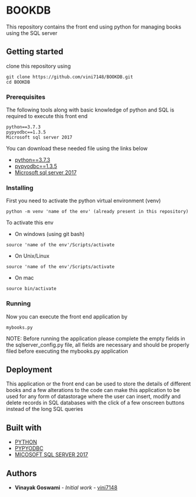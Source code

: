 # BOOKDB

This repository contains the front end using python for managing books using the SQL server

## Getting started

clone this repository using
```
git clone https://github.com/vini7148/BOOKDB.git
cd BOOKDB
```

### Prerequisites

The following tools along with basic knowledge of python and SQL is required to execute this front end
```
python==3.7.3
pypyodbc==1.3.5
Microsoft sql server 2017
```

You can download these needed file using the links below

* [python==3.7.3](https://www.python.org/ftp/python/3.8.0/python-3.8.0.exe)
* [pypyodbc==1.3.5](https://pypi.org/project/pypyodbc/)
* [Microsoft sql server 2017](https://go.microsoft.com/fwlink/?linkid=853017)

### Installing

First you need to activate the python virtual environment (venv)
```
python -m venv 'name of the env' (already present in this repository)
```
To activate this env
* On windows (using git bash)
```
source 'name of the env'/Scripts/activate 
```
* On Unix/Linux
```
source 'name of the env'/Scripts/activate 
```
* On mac
```
source bin/activate
```


### Running

Now you can execute the front end application by
```
mybooks.py
```

NOTE: Before running the application please complete the empty fields in the sqlserver_config.py file, all fields are necessary and should be properly filed before executing the mybooks.py application

## Deployment

This application or the front end can be used to store the details of different books and a few alterations to the code can make this application to be used for any form of datastorage where the user can insert, modify and delete records in SQL databases with the click of a few onscreen buttons instead of the long SQL queries

## Built with

* [PYTHON](https://www.python.org/)
* [PYPYODBC](https://pypi.org/project/pypyodbc/)
* [MICOSOFT SQL SERVER 2017](https://www.microsoft.com/en-us/sql-server/sql-server-2017)

## Authors

* **Vinayak Goswami** - *Initial work* - [vini7148](https://github.com/vini7148)